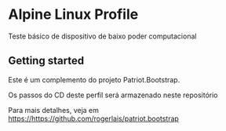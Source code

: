 # Alpine Linux Profile

Teste básico de dispositivo de baixo poder computacional

## Getting started

Este é um complemento do projeto Patriot.Bootstrap.

Os passos do CD deste perfil será armazenado neste repositório

Para mais detalhes, veja em [https://](https://github.com/rogerlais/patriot.bootstrap)https://github.com/rogerlais/patriot.bootstrap
